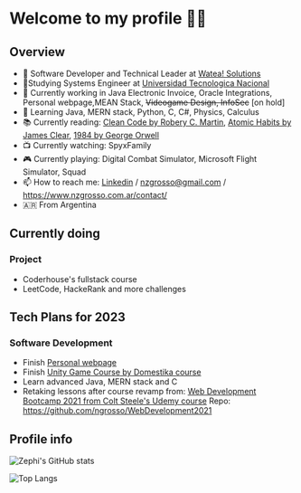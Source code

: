 # Welcome to my profile 👨‍💻

## Overview

- 🏢 Software Developer and Technical Leader at [Watea! Solutions](https://www.wateasolutions.com/)
- 📓Studying Systems Engineer at [Universidad Tecnologica Nacional](https://www.frba.utn.edu.ar/)
- 🔭 Currently working in Java Electronic Invoice, Oracle Integrations, Personal webpage,MEAN Stack, ~~Videogame Design, InfoSec~~ [on hold] 
- 🌱 Learning Java, MERN stack, Python, C, C#, Physics, Calculus
- 📚 Currently reading: [Clean Code by Robery C. Martin](https://www.goodreads.com/book/show/3735293-clean-code), [Atomic Habits by James Clear](https://www.goodreads.com/book/show/40121378-atomic-habits), [1984 by George Orwell](https://www.goodreads.com/book/show/40961427-1984)
- 📺 Currently watching: SpyxFamily
- 🎮 Currently playing: Digital Combat Simulator, Microsoft Flight Simulator, Squad
- 📫 How to reach me: [Linkedin](https://www.linkedin.com/in/nicolas-grosso/) / nzgrosso@gmail.com / https://www.nzgrosso.com.ar/contact/
- 🇦🇷 From Argentina

## Currently doing
### Project

- Coderhouse's fullstack course
- LeetCode, HackeRank and more challenges
 
 ## Tech Plans for 2023
 ### Software Development
 - Finish [Personal webpage](https://nzgrosso.com.ar/)
 - Finish [Unity Game Course by Domestika course](https://github.com/ngrosso/UnityProject)
 - Learn advanced Java, MERN stack and C
 - Retaking lessons after course revamp from: [Web Development Bootcamp 2021 from Colt Steele's Udemy course](https://www.udemy.com/course/the-web-developer-bootcamp/)
 Repo: https://github.com/ngrosso/WebDevelopment2021

## Profile info
![Zephi's GitHub stats](https://github-readme-stats.vercel.app/api?username=ngrosso&count_private=true&show_icons=true&include_all_commits=true&hide_border=true&theme=dracula&bg_color=00000000)

![Top Langs](https://github-readme-stats.vercel.app/api/top-langs/?username=ngrosso&count_private=true&show_icons=true&include_all_commits=true&hide_border=true&layout=compact&theme=dracula&bg_color=00000000)


